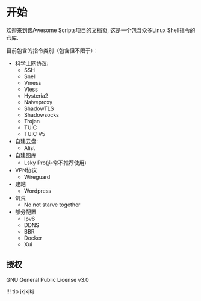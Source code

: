 # 开始

欢迎来到该Awesome Scripts项目的文档页, 这是一个包含众多Linux Shell指令的仓库.

目前包含的指令类别（包含但不限于）：

- 科学上网协议:
    - SSH
    - Snell
    - Vmess
    - Vless
    - Hysteria2
    - Naiveproxy
    - ShadowTLS
    - Shadowsocks
    - Trojan
    - TUIC
    - TUIC V5
- 自建云盘: 
    - Alist
- 自建图库
    - Lsky Pro(非常不推荐使用)
- VPN协议
    - Wireguard
- 建站
    - Wordpress
- 饥荒
    - No not starve together
- 部分配置
    - Ipv6
    - DDNS
    - BBR
    - Docker
    - Xui


## 授权

GNU General Public License v3.0

!!! tip
    jkjkjkj